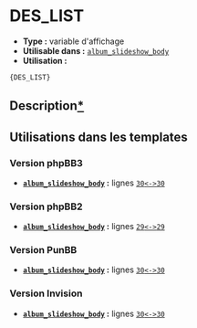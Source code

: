 # DES_LIST
* __Type :__ variable d'affichage
* __Utilisable dans :__ [`album_slideshow_body`](../tpl/album_slideshow_body.md#readme)
* __Utilisation :__

```html
{DES_LIST}
```

## Description[*](https://fa-tvars.appspot.com/var/DES_LIST)
## Utilisations dans les templates

### Version phpBB3
* __[`album_slideshow_body`](../tpl/album_slideshow_body.md#readme) :__ lignes [`30`](../src/prosilver/album_slideshow_body.tpl#L30)[`<->`](../src/prosilver/album_slideshow_body.tpl#L30-L30)[`30`](../src/prosilver/album_slideshow_body.tpl#L30)

### Version phpBB2
* __[`album_slideshow_body`](../tpl/album_slideshow_body.md#readme) :__ lignes [`29`](../src/subsilver/album_slideshow_body.tpl#L29)[`<->`](../src/subsilver/album_slideshow_body.tpl#L29-L29)[`29`](../src/subsilver/album_slideshow_body.tpl#L29)

### Version PunBB
* __[`album_slideshow_body`](../tpl/album_slideshow_body.md#readme) :__ lignes [`30`](../src/punbb/album_slideshow_body.tpl#L30)[`<->`](../src/punbb/album_slideshow_body.tpl#L30-L30)[`30`](../src/punbb/album_slideshow_body.tpl#L30)

### Version Invision
* __[`album_slideshow_body`](../tpl/album_slideshow_body.md#readme) :__ lignes [`30`](../src/invision/album_slideshow_body.tpl#L30)[`<->`](../src/invision/album_slideshow_body.tpl#L30-L30)[`30`](../src/invision/album_slideshow_body.tpl#L30)

